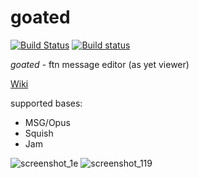 # goated
[![Build Status](https://travis-ci.org/askovpen/goated.svg?branch=master)](https://travis-ci.org/askovpen/goated)
[![Build status](https://ci.appveyor.com/api/projects/status/b04rcghch4pskvmu/branch/master?svg=true)](https://ci.appveyor.com/project/askovpen/goated/branch/master)

*goated* - ftn message editor (as yet viewer)

[Wiki](https://github.com/askovpen/goated/wiki)

supported bases:
  - MSG/Opus
  - Squish
  - Jam
  
![screenshot_1e](https://user-images.githubusercontent.com/1572969/44003537-88f4dc98-9e5c-11e8-9fea-7479eebee547.png)
![screenshot_119](https://user-images.githubusercontent.com/1572969/44003539-8b3c6ab6-9e5c-11e8-822e-1d301d6cf9d3.png)
